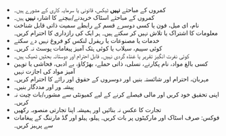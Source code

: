 - کمروں کے مباحثے **نہیں** ٹیکس، قانونی یا سرمایہ کاری کے مشورے ہیں۔
- کمروں کے مباحثے اسٹاک خریدنے/بیچنے کا اشارہ **نہیں** ہیں۔
- نام، ای میل، فون یا کسی دوسرے قسم کے رابطے سمیت ذاتی قابل شناخت معلومات کا اشتراک یا تلاش نہیں کر سکتے ہیں۔ ہر ایک کی رازداری کا احترام کریں۔
- خدمات یا مصنوعات یا ریفرل لنکس کو فروغ نہیں دے سکتے
- کوئی سپیم، سیلاب یا کوئی ہتک آمیز پیغامات پوسٹ نہ کریں۔
- کوئی نفرت انگیز تقریر یا غنڈہ گردی نہیں۔ قابل احترام اور دوستانہ بحثیں ٹھیک ہیں۔
- کسی بالغ مواد، نام پکارنے، نسلی، ذاتی حملے، بھڑکاؤ، بے ادبی، فحاشی یا توہین آمیز مواد کی اجازت نہیں
- مہربان، احترام اور شائستہ بنیں اور دوسروں کے حقوق اور رائے کا احترام کریں۔
- پیشہ ور اور مددگار بنیں۔
- اپنی تحقیق خود کریں اور مالی فیصلے کرنے کے لیے کمیونٹی سے مشورہ/بات چیت نہ کریں۔
- تجارت کا عکس نہ بنائیں اور ہمیشہ اپنا تجارتی منصوبہ رکھیں
- فوکس: صرف اسٹاک اور مارکیٹوں پر بات کریں۔ ہیلو، ہیلو اور گڈ مارننگ کے پیغامات سے پرہیز کریں۔
